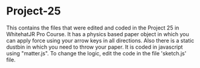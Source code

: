 # Project-25
This contains the files that were edited and coded in the Project 25 in WhitehatJR Pro Course. It has a physics based paper object in which you can apply force using your arrow keys in all directions. Also there is a static dustbin in which you need to throw your paper. It is coded in javascript using "matter.js". To change the logic, edit the code in the file 'sketch.js' file.
